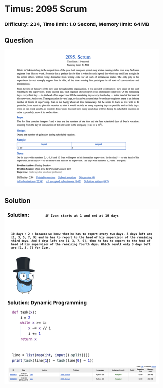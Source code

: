 # Timus: 2095 Scrum

### Difficulty: 234, Time limit: 1.0 Second, Memory limit: 64 MB

## Question

![](screenshot/q-1.png)

## Solution

![](screenshot/a-1.png)
![](screenshot/a-2.png)
